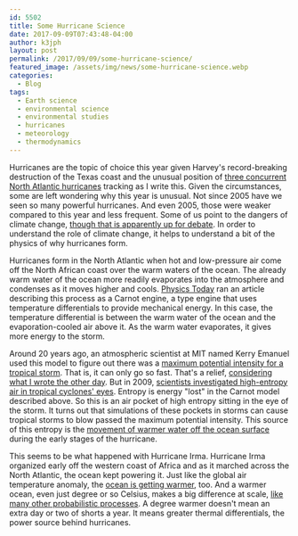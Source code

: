 ```yaml
---
id: 5502
title: Some Hurricane Science
date: 2017-09-09T07:43:48-04:00
author: k3jph
layout: post
permalink: /2017/09/09/some-hurricane-science/
featured_image: /assets/img/news/some-hurricane-science.webp
categories:
  - Blog
tags:
  - Earth science
  - environmental science
  - environmental studies
  - hurricanes
  - meteorology
  - thermodynamics
---
```

Hurricanes are the topic of choice this year given Harvey's
record-breaking destruction of the Texas coast and the unusual
position of [three concurrent North Atlantic
hurricanes](http://www.nola.com/hurricane/index.ssf/2017/09/three_hurricanes_irma_jose_kat.html)
tracking as I write this. Given the circumstances, some are left
wondering why this year is unusual. Not since 2005 have we seen so
many powerful hurricanes. And even 2005, those were weaker compared
to this year and less frequent. Some of us point to the dangers of
climate change, [though that is apparently up for
debate](http://www.npr.org/sections/thetwo-way/2017/09/08/549280066/hurricanes-are-sweeping-the-atlantic-whats-the-role-of-climate-change).
In order to understand the role of climate change, it helps to
understand a bit of the physics of why hurricanes form.

Hurricanes form in the North Atlantic when hot and low-pressure air
come off the North African coast over the warm waters of the ocean.
The already warm water of the ocean more readily evaporates into
the atmosphere and condenses as it moves higher and cools. [Physics
Today](http://physicstoday.scitation.org/do/10.1063/PT.6.1.20170908a/full/)
ran an article describing this process as a Carnot engine, a type
engine that uses temperature differentials to provide mechanical
energy. In this case, the temperature differential is between the
warm water of the ocean and the evaporation-cooled air above it.
As the warm water evaporates, it gives more energy to the storm.

Around 20 years ago, an atmospheric scientist at MIT named Kerry
Emanuel used this model to figure out there was a [maximum potential
intensity for a tropical
storm](http://wind.mit.edu/~emanuel/pcmin/hurdes.html). That is,
it can only go so fast. That's a relief, [considering what I wrote
the other day](/2017/09/06/irma-not-category-6/).
But in 2009, [scientists investigated high-entropy air in tropical
cyclones' eyes](http://journals.ametsoc.org/doi/abs/10.1175/2008JAS2707.1).
Entropy is energy "lost" in the Carnot model described above. So
this is an air pocket of high entropy sitting in the eye of the
storm. It turns out that simulations of these pockets in storms can
cause tropical storms to blow passed the maximum potential intensity.
This source of this entropy is the [movement of warmer water off
the ocean
surface](http://www.atmos.albany.edu/daes/atmclasses/atm421/Reference_Material_files/PersingMontgomery_2003.pdf)
during the early stages of the hurricane.

This seems to be what happened with Hurricane Irma. Hurricane Irma
organized early off the western coast of Africa and as it marched
across the North Atlantic, the ocean kept powering it. Just like
the global air temperature anomaly, the [ocean is getting
warmer](https://www.epa.gov/climate-indicators/climate-change-indicators-sea-surface-temperature),
too. And a warmer ocean, even just degree or so Celsius, makes a
big difference at scale, [like many other probabilistic
processes](/2015/10/27/probability-at-scale-and-kic-8462852/).
A degree warmer doesn't mean an extra day or two of shorts a year.
It means greater thermal differentials, the power source behind
hurricanes.
